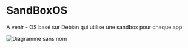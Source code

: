 # SandBoxOS
A venir - OS basé sur Debian qui utilise une sandbox pour chaque app


![Diagramme sans nom](https://github.com/user-attachments/assets/bead2726-fc1f-4009-a709-cd7e245b806a)

